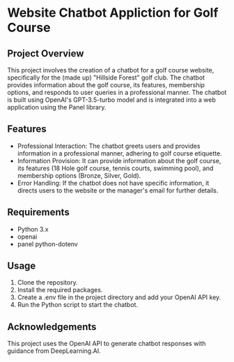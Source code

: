 # Website Chatbot Appliction for Golf Course 

## Project Overview

This project involves the creation of a chatbot for a golf course website, specifically for the (made up) "Hillside Forest" golf club. The chatbot provides information about the golf course, its features, membership options, and responds to user queries in a professional manner. The chatbot is built using OpenAI's GPT-3.5-turbo model and is integrated into a web application using the Panel library.

## Features

- Professional Interaction: The chatbot greets users and provides information in a professional manner, adhering to golf course etiquette.
- Information Provision: It can provide information about the golf course, its features (18 Hole golf course, tennis courts, swimming pool), and membership options (Bronze, Silver, Gold).
- Error Handling: If the chatbot does not have specific information, it directs users to the website or the manager's email for further details.

## Requirements

- Python 3.x
- openai
- panel
 python-dotenv

## Usage 

1. Clone the repository.
2. Install the required packages.
3. Create a .env file in the project directory and add your OpenAI API key.
4. Run the Python script to start the chatbot.

## Acknowledgements

This project uses the OpenAI API to generate chatbot responses with guidance from DeepLearning.AI.
